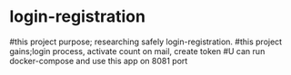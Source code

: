 # login-registration
 #this project purpose; researching safely login-registration.
 #this project gains;login process, activate count on mail, create token 
 #U can  run docker-compose and use this app on 8081 port
